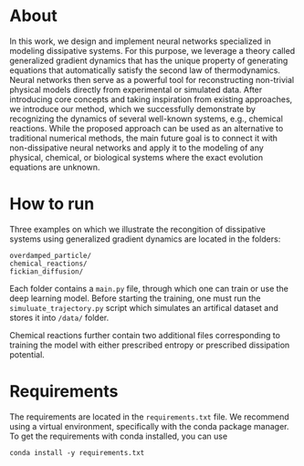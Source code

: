 # About
In this work, we design and implement neural networks specialized in modeling dissipative systems. For this purpose, we leverage a theory called generalized gradient dynamics that has the unique property of generating equations that automatically satisfy the second law of thermodynamics. Neural networks then serve as a powerful tool for reconstructing non-trivial physical models directly from experimental or simulated data. After introducing core concepts and taking inspiration from existing approaches, we introduce our method, which we successfully demonstrate by recognizing the dynamics of several well-known systems, e.g., chemical reactions. While the proposed approach can be used as an alternative to traditional numerical methods, the main future goal is to connect it with non-dissipative neural networks and apply it to the modeling of any physical, chemical, or biological systems where the exact evolution equations are unknown.

# How to run
Three examples on which we illustrate the recongition of dissipative systems using generalized gradient dynamics are located in the folders:
```
overdamped_particle/
chemical_reactions/
fickian_diffusion/
```
Each folder contains a `main.py` file, through which one can train or use the deep learning model. Before starting the training, one must run the `simuluate_trajectory.py` script which simulates an artifical dataset and stores it into `/data/` folder.

Chemical reactions further contain two additional files corresponding to training the model with either prescribed entropy or prescribed dissipation potential.

# Requirements
The requirements are located in the `requirements.txt` file. We recommend using a virtual environment, specifically with the conda package manager. To get the requirements with conda installed, you can use
```
conda install -y requirements.txt
``` 